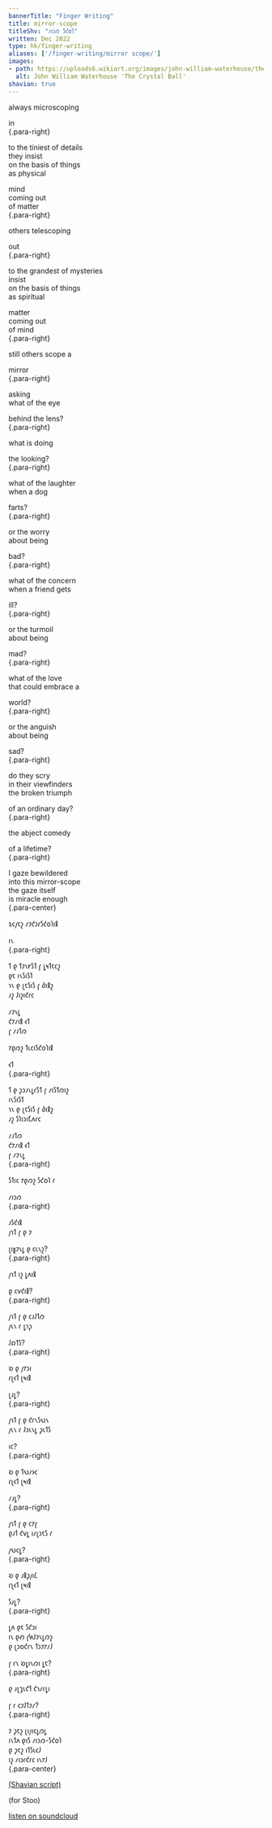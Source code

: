 ```yaml
---
bannerTitle: "Finger Writing" 
title: mirror-scope
titleShv: "𐑥𐑦𐑮𐑼 𐑕𐑒𐑴𐑐"
written: Dec 2022
type: hk/finger-writing
aliases: ['/finger-writing/mirror scope/']
images:
- path: https://uploads6.wikiart.org/images/john-william-waterhouse/the-crystal-ball-1902.jpg 
  alt: John William Waterhouse 'The Crystal Ball'
shavian: true
---
```


<div class="latin">

<div class="middle-strip">

always microscoping 

in   
{.para-right}

to the tiniest of details   
they insist   
on the basis of things   
as physical   

mind  
coming out  
of matter  
{.para-right}

others telescoping  

out  
{.para-right}

to the grandest of mysteries  
insist  
on the basis of things  
as spiritual  

matter  
coming out  
of mind  
{.para-right}

still others scope a  

mirror  
{.para-right}

asking  
what of the eye  

behind the lens?  
{.para-right}

what is doing  

the looking?  
{.para-right}

what of the laughter  
when a dog  

farts?  
{.para-right}

or the worry  
about being  

bad?  
{.para-right}

what of the concern  
when a friend gets  

ill?  
{.para-right}

or the turmoil  
about being  

mad?  
{.para-right}

what of the love  
that could embrace a  

world?  
{.para-right}

or the anguish  
about being  

sad?  
{.para-right}

do they scry  
in their viewfinders  
the broken triumph  

of an ordinary day?  
{.para-right}

the abject comedy  

of a lifetime?  
{.para-right}

I gaze bewildered  
into this mirror-scope  
the gaze itself  
is miracle enough  
{.para-center}

</div>

</div>

<div class="shavian">

<div class="middle-strip">

𐑷𐑤𐑢𐑱𐑟 𐑥𐑲𐑒𐑮𐑩𐑕𐑒𐑴𐑐𐑦𐑙  
  
𐑦𐑯  
{.para-right}  
  
𐑑 𐑞 𐑑𐑲𐑯𐑾𐑕𐑑 𐑝 𐑛𐑰𐑑𐑱𐑤𐑟  
𐑞𐑱 𐑦𐑯𐑕𐑦𐑕𐑑  
𐑪𐑯 𐑞 𐑚𐑱𐑕𐑦𐑕 𐑝 𐑔𐑦𐑙𐑟  
𐑨𐑟 𐑓𐑦𐑟𐑦𐑒𐑩𐑤  
  
𐑥𐑲𐑯𐑛  
𐑒𐑳𐑥𐑦𐑙 𐑬𐑑  
𐑝 𐑥𐑨𐑑𐑼  
  
𐑳𐑞𐑼𐑟 𐑑𐑧𐑤𐑦𐑕𐑒𐑴𐑐𐑦𐑙  
  
𐑬𐑑  
{.para-right}
  
𐑑 𐑞 𐑜𐑮𐑨𐑯𐑛𐑩𐑕𐑑 𐑝 𐑥𐑦𐑕𐑑𐑼𐑦𐑟  
𐑦𐑯𐑕𐑦𐑕𐑑  
𐑪𐑯 𐑞 𐑚𐑱𐑕𐑦𐑕 𐑝 𐑔𐑦𐑙𐑟  
𐑨𐑟 𐑕𐑐𐑦𐑮𐑦𐑗𐑵𐑩𐑤  
  
𐑥𐑨𐑑𐑼  
𐑒𐑳𐑥𐑦𐑙 𐑬𐑑  
𐑝 𐑥𐑲𐑯𐑛  
{.para-right}
  
𐑕𐑑𐑦𐑤 𐑳𐑞𐑼𐑟 𐑕𐑒𐑴𐑐 𐑩  
  
𐑥𐑦𐑮𐑼  
{.para-right}
  
𐑨𐑕𐑒𐑦𐑙  
𐑢𐑪𐑑 𐑝 𐑞 𐑲  
  
𐑚𐑦𐑣𐑲𐑯𐑛 𐑞 𐑤𐑧𐑯𐑟?  
{.para-right}
  
𐑢𐑪𐑑 𐑦𐑟 𐑛𐑵𐑦𐑙  
  
𐑞 𐑤𐑫𐑒𐑦𐑙?  
{.para-right}
  
𐑢𐑪𐑑 𐑝 𐑞 𐑤𐑨𐑓𐑑𐑼  
𐑢𐑧𐑯 𐑩 𐑛𐑪𐑜  
  
𐑓𐑸𐑑𐑕?  
{.para-right}
  
𐑹 𐑞 𐑢𐑳𐑮𐑦  
𐑩𐑚𐑬𐑑 𐑚𐑰𐑦𐑙  
  
𐑚𐑨𐑛?  
{.para-right}
  
𐑢𐑪𐑑 𐑝 𐑞 𐑒𐑩𐑯𐑕𐑻𐑯  
𐑢𐑧𐑯 𐑩 𐑓𐑮𐑧𐑯𐑛 𐑜𐑧𐑑𐑕  
  
𐑦𐑤?  
{.para-right}
  
𐑹 𐑞 𐑑𐑻𐑥𐑶𐑤  
𐑩𐑚𐑬𐑑 𐑚𐑰𐑦𐑙  
  
𐑥𐑨𐑛?  
{.para-right}
  
𐑢𐑪𐑑 𐑝 𐑞 𐑤𐑳𐑝  
𐑞𐑨𐑑 𐑒𐑫𐑛 𐑦𐑥𐑚𐑮𐑱𐑕 𐑩  
  
𐑢𐑻𐑤𐑛?  
{.para-right}
  
𐑹 𐑞 𐑨𐑙𐑜𐑢𐑦𐑖  
𐑩𐑚𐑬𐑑 𐑚𐑰𐑦𐑙  
  
𐑕𐑨𐑛?  
{.para-right}
  
𐑛𐑵 𐑞𐑱 𐑕𐑒𐑮𐑦  
𐑦𐑯 𐑞𐑺 𐑝𐑿𐑓𐑲𐑯𐑛𐑼𐑟  
𐑞 𐑚𐑮𐑴𐑒𐑩𐑯 𐑑𐑮𐑲𐑳𐑥𐑓  
  
𐑝 𐑩𐑯 𐑹𐑛𐑦𐑯𐑼𐑦 𐑛𐑱?  
{.para-right}
  
𐑞 𐑨𐑚𐑡𐑧𐑒𐑑 𐑒𐑪𐑥𐑩𐑛𐑦  
  
𐑝 𐑩 𐑤𐑲𐑓𐑑𐑲𐑥?  
{.para-right}
  
𐑲 𐑜𐑱𐑟 𐑚𐑦𐑢𐑦𐑤𐑛𐑼𐑛  
𐑦𐑯𐑑𐑵 𐑞𐑦𐑕 𐑥𐑦𐑮𐑼-𐑕𐑒𐑴𐑐  
𐑞 𐑜𐑱𐑟 𐑦𐑑𐑕𐑧𐑤𐑓  
𐑦𐑟 𐑥𐑦𐑮𐑩𐑒𐑩𐑤 𐑦𐑯𐑳𐑓  
{.para-center}
  
  
[(Shavian script)](/shavian/intro)  
  
</div>  
  
</div>  
  
(for Stoo)  
  
[listen on soundcloud](https://soundcloud.com/hughku/mirror-scope)  
